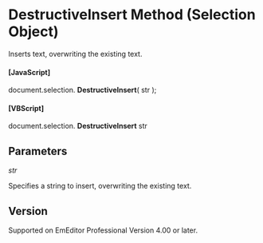 # DestructiveInsert Method (Selection Object)

Inserts text, overwriting the existing text.

#### \[JavaScript\]

document.selection. **DestructiveInsert**( str );

#### \[VBScript\]

document.selection. **DestructiveInsert** str

## Parameters

_str_

Specifies a string to insert, overwriting the existing text.

## Version

Supported on EmEditor Professional Version 4.00 or later.
